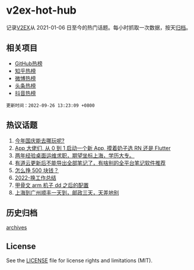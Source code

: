 # v2ex-hot-hub

 记录[V2EX](https://www.v2ex.com/)从 2021-01-06 日至今的热门话题。每小时抓取一次数据，按天[归档](archives)。
 
 ## 相关项目

- [GitHub热榜](https://github.com/lonnyzhang423/github-hot-hub)
- [知乎热榜](https://github.com/lonnyzhang423/zhihu-hot-hub)
- [微博热榜](https://github.com/lonnyzhang423/weibo-hot-hub)
- [头条热榜](https://github.com/lonnyzhang423/toutiao-hot-hub)
- [抖音热榜](https://github.com/lonnyzhang423/douyin-hot-hub)


 `更新时间：2022-09-26 13:23:09 +0800`

## 热议话题

1. [今年国庆能去哪玩呢?](https://www.v2ex.com/t/882929)
1. [App 大佬们, 从 0 到 1 启动一个新 App, 摸着奶子选 RN 还是 Flutter](https://www.v2ex.com/t/882911)
1. [两年经验桌面运维求职，期望坐标上海，学历大专。](https://www.v2ex.com/t/882910)
1. [有道云更新后不能导出全部笔记了，有啥别的全平台笔记软件推荐](https://www.v2ex.com/t/882884)
1. [怎么挣 500 块钱？](https://www.v2ex.com/t/882795)
1. [2022-换工作总结](https://www.v2ex.com/t/882872)
1. [甲骨文 arm 机子 dd 之后的配置](https://www.v2ex.com/t/882851)
1. [上海到广州顺丰一天到，邮政三天，天差地别](https://www.v2ex.com/t/882905)

## 历史归档

[archives](archives)

## License

See the [LICENSE](LICENSE) file for license rights and limitations (MIT).

